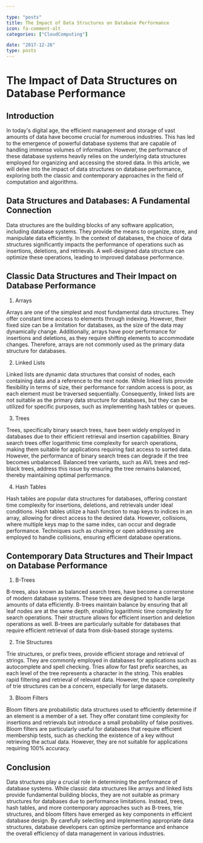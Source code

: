 ```yaml
---

type: "posts"
title: The Impact of Data Structures on Database Performance
icon: fa-comment-alt
categories: ["CloudComputing"]

date: "2017-12-26"
type: posts
---
```





# The Impact of Data Structures on Database Performance

## Introduction

In today's digital age, the efficient management and storage of vast amounts of data have become crucial for numerous industries. This has led to the emergence of powerful database systems that are capable of handling immense volumes of information. However, the performance of these database systems heavily relies on the underlying data structures employed for organizing and accessing the stored data. In this article, we will delve into the impact of data structures on database performance, exploring both the classic and contemporary approaches in the field of computation and algorithms.

## Data Structures and Databases: A Fundamental Connection

Data structures are the building blocks of any software application, including database systems. They provide the means to organize, store, and manipulate data efficiently. In the context of databases, the choice of data structures significantly impacts the performance of operations such as insertions, deletions, and retrievals. A well-designed data structure can optimize these operations, leading to improved database performance.

## Classic Data Structures and Their Impact on Database Performance

1. Arrays

Arrays are one of the simplest and most fundamental data structures. They offer constant time access to elements through indexing. However, their fixed size can be a limitation for databases, as the size of the data may dynamically change. Additionally, arrays have poor performance for insertions and deletions, as they require shifting elements to accommodate changes. Therefore, arrays are not commonly used as the primary data structure for databases.

2. Linked Lists

Linked lists are dynamic data structures that consist of nodes, each containing data and a reference to the next node. While linked lists provide flexibility in terms of size, their performance for random access is poor, as each element must be traversed sequentially. Consequently, linked lists are not suitable as the primary data structure for databases, but they can be utilized for specific purposes, such as implementing hash tables or queues.

3. Trees

Trees, specifically binary search trees, have been widely employed in databases due to their efficient retrieval and insertion capabilities. Binary search trees offer logarithmic time complexity for search operations, making them suitable for applications requiring fast access to sorted data. However, the performance of binary search trees can degrade if the tree becomes unbalanced. Balanced tree variants, such as AVL trees and red-black trees, address this issue by ensuring the tree remains balanced, thereby maintaining optimal performance.

4. Hash Tables

Hash tables are popular data structures for databases, offering constant time complexity for insertions, deletions, and retrievals under ideal conditions. Hash tables utilize a hash function to map keys to indices in an array, allowing for direct access to the desired data. However, collisions, where multiple keys map to the same index, can occur and degrade performance. Techniques such as chaining or open addressing are employed to handle collisions, ensuring efficient database operations.

## Contemporary Data Structures and Their Impact on Database Performance

1. B-Trees

B-trees, also known as balanced search trees, have become a cornerstone of modern database systems. These trees are designed to handle large amounts of data efficiently. B-trees maintain balance by ensuring that all leaf nodes are at the same depth, enabling logarithmic time complexity for search operations. Their structure allows for efficient insertion and deletion operations as well. B-trees are particularly suitable for databases that require efficient retrieval of data from disk-based storage systems.

2. Trie Structures

Trie structures, or prefix trees, provide efficient storage and retrieval of strings. They are commonly employed in databases for applications such as autocomplete and spell checking. Tries allow for fast prefix searches, as each level of the tree represents a character in the string. This enables rapid filtering and retrieval of relevant data. However, the space complexity of trie structures can be a concern, especially for large datasets.

3. Bloom Filters

Bloom filters are probabilistic data structures used to efficiently determine if an element is a member of a set. They offer constant time complexity for insertions and retrievals but introduce a small probability of false positives. Bloom filters are particularly useful for databases that require efficient membership tests, such as checking the existence of a key without retrieving the actual data. However, they are not suitable for applications requiring 100% accuracy.

## Conclusion

Data structures play a crucial role in determining the performance of database systems. While classic data structures like arrays and linked lists provide fundamental building blocks, they are not suitable as primary structures for databases due to performance limitations. Instead, trees, hash tables, and more contemporary approaches such as B-trees, trie structures, and bloom filters have emerged as key components in efficient database design. By carefully selecting and implementing appropriate data structures, database developers can optimize performance and enhance the overall efficiency of data management in various industries.